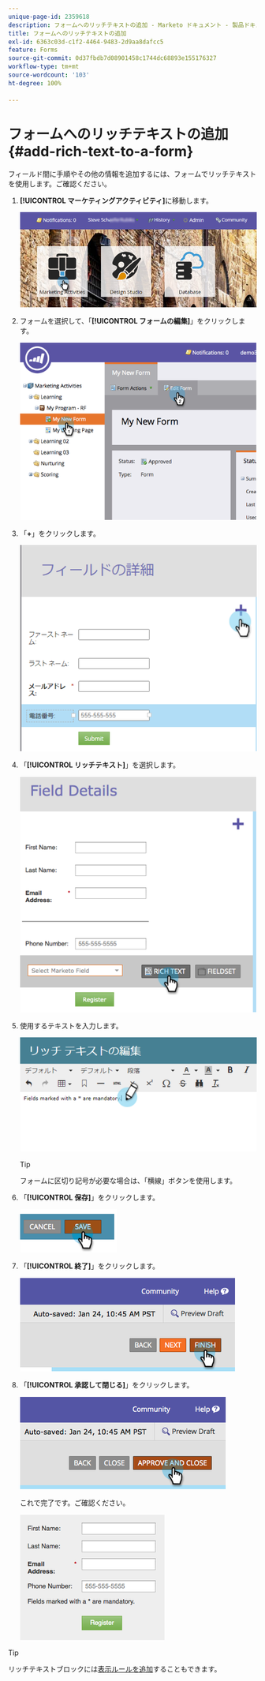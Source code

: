 ```yaml
---
unique-page-id: 2359618
description: フォームへのリッチテキストの追加 - Marketo ドキュメント - 製品ドキュメント
title: フォームへのリッチテキストの追加
exl-id: 6363c03d-c1f2-4464-9483-2d9aa8dafcc5
feature: Forms
source-git-commit: 0d37fbdb7d08901458c1744dc68893e155176327
workflow-type: tm+mt
source-wordcount: '103'
ht-degree: 100%

---
```


# フォームへのリッチテキストの追加 {#add-rich-text-to-a-form}

フィールド間に手順やその他の情報を追加するには、フォームでリッチテキストを使用します。ご確認ください。

1. **[!UICONTROL マーケティングアクティビティ]**&#x200B;に移動します。

   ![](assets/login-marketing-activities-2.png)

1. フォームを選択して、「**[!UICONTROL フォームの編集]**」をクリックします。

   ![](assets/image2014-9-15-16-3a46-3a7.png)

1. 「**+**」をクリックします。

   ![](assets/image2014-9-15-16-3a46-3a43.png)

1. 「**[!UICONTROL リッチテキスト]**」を選択します。

   ![](assets/image2014-9-15-16-3a47-3a9.png)

1. 使用するテキストを入力します。

   ![](assets/image2014-9-15-16-3a47-3a20.png)

   >[!TIP]
   >
   >フォームに区切り記号が必要な場合は、「横線」ボタンを使用します。

1. 「**[!UICONTROL 保存]**」をクリックします。

   ![](assets/image2014-9-15-16-3a48-3a18.png)

1. 「**[!UICONTROL 終了]**」をクリックします。

   ![](assets/image2014-9-15-16-3a48-3a36.png)

1. 「**[!UICONTROL 承認して閉じる]**」をクリックします。

   ![](assets/image2014-9-15-16-3a48-3a51.png)

   これで完了です。ご確認ください。

   ![](assets/image2014-9-15-16-3a48-3a58.png)

>[!TIP]
>
>リッチテキストブロックには[表示ルールを追加](/help/marketo/product-docs/demand-generation/forms/form-fields/dynamically-toggle-visibility-of-a-form-field.md)することもできます。

